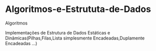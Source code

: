 # Algoritmos-e-Estrututa-de-Dados
Algoritmos

Implementações de Estrutura de Dados Estáticas e Dinâmicas(Pilhas,Filas,Lista simplesmente Encadeadas,Duplamente Encadeadas ...)
